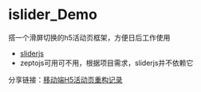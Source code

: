 # islider_Demo
搭一个滑屏切换的h5活动页框架，方便日后工作使用  

* [sliderjs](http://be-fe.github.io/iSlider/)
* zeptojs可用可不用，根据项目需求，sliderjs并不依赖它

分享链接：[移动端H5活动页重构记录](http://www.padding-left.com/?p=194)
